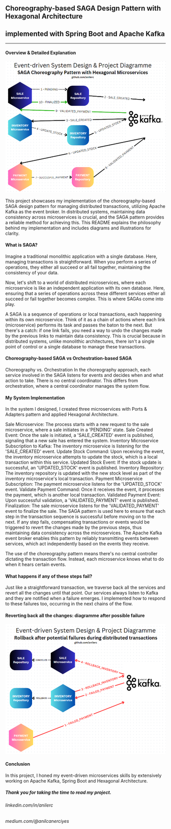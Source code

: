## Choreography-based SAGA Design Pattern with Hexagonal Architecture 
## implemented with Spring Boot and Apache Kafka
---
#### Overview & Detailed Explanation

![Successful flow](images/diagramme_1.png)

This project showcases my implementation of the choreography-based SAGA design pattern for managing distributed transactions, utilizing Apache Kafka as the event broker. In distributed systems, maintaining data consistency across microservices is crucial, and the SAGA pattern provides a reliable method for achieving this. This README explains the philosophy behind my implementation and includes diagrams and illustrations for clarity.

#### What is SAGA?

Imagine a traditional monolithic application with a single database. Here, managing transactions is straightforward. When you perform a series of operations, they either all succeed or all fail together, maintaining the consistency of your data.

Now, let's shift to a world of distributed microservices, where each microservice is like an independent application with its own database. Here, ensuring that a series of operations across these different services either all succeed or fail together becomes complex. This is where SAGAs come into play.

A SAGA is a sequence of operations or local transactions, each happening within its own microservice. Think of it as a chain of actions where each link (microservice) performs its task and passes the baton to the next. But there's a catch: if one link fails, you need a way to undo the changes made by the previous links to maintain data consistency. This is crucial because in distributed systems, unlike monolithic architectures, there isn't a single point of control or a single database to manage these transactions.

#### Choreography-based SAGA vs Orchestration-based SAGA

Choreography vs. Orchestration
In the choreography approach, each service involved in the SAGA listens for events and decides when and what action to take. There is no central coordinator. This differs from orchestration, where a central coordinator manages the system flow.

#### My System Implementation

In the system I designed, I created three microservices with Ports & Adapters pattern and applied Hexagonal Architecture.

Sale Microservice: The process starts with a new request to the sale microservice, where a sale initiates in a 'PENDING' state.
Sale Created Event: Once the sale is initiated, a 'SALE_CREATED' event is published, signaling that a new sale has entered the system.
Inventory Microservice Subscription to Kafka: The inventory microservice is listening for the 'SALE_CREATED' event.
Update Stock Command: Upon receiving the event, the inventory microservice attempts to update the stock, which is a local transaction within this service.
Updated Stock Event: If the stock update is successful, an 'UPDATED_STOCK' event is published.
Inventory Repository: The inventory repository is updated with the new stock level as part of the inventory microservice's local transaction.
Payment Microservice Subscription: The payment microservice listens for the 'UPDATED_STOCK' event.
Validate Payment Command: Once it receives the event, it processes the payment, which is another local transaction.
Validated Payment Event: Upon successful validation, a 'VALIDATED_PAYMENT' event is published.
Finalization: The sale microservice listens for the 'VALIDATED_PAYMENT' event to finalize the sale.
The SAGA pattern is used here to ensure that each step in the transaction sequence is successful before moving on to the next. If any step fails, compensating transactions or events would be triggered to revert the changes made by the previous steps, thus maintaining data consistency across the microservices. The Apache Kafka event broker enables this pattern by reliably transmitting events between services, which act independently based on the events they receive.

The use of the choreography pattern means there's no central controller dictating the transaction flow. Instead, each microservice knows what to do when it hears certain events.

#### What happens if any of these steps fail?

Just like a straightforward transaction, we traverse back all the services and revert all the changes until that point. Our services always listen to Kafka and they are notified when a failure emerges. I implemented how to respond to these failures too, occurring in the next chains of the flow.

#### Reverting back all the changes: diagramme after possible failure

![Failure](images/diagramme_2.png)

#### Conclusion

In this project, I honed my event-driven microservices skills by extensively working on Apache Kafka, Spring Boot and Hexagonal Architecture.

##### Thank you for taking the time to read my project.

###### linkedin.com/in/anilerc

###### medium.com/@anilcanerciyes
